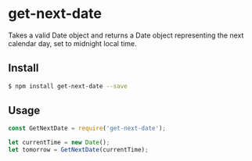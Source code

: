# get-next-date

Takes a valid Date object and returns a Date object representing the next calendar day, set to midnight local time.

## Install

```sh
$ npm install get-next-date --save
```

## Usage

```js
const GetNextDate = require('get-next-date');

let currentTime = new Date();
let tomorrow = GetNextDate(currentTime);
```

